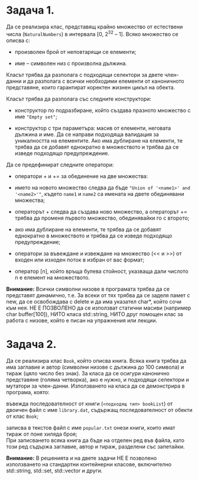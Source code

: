 # Задача 1.
Да се реализира клас, представящ крайно множество от естествени числа (`NaturalNumbers`) в интервала [0, 2<sup>32</sup> – 1]. Всяко множество се описва с:  

- произволен брой от неповтарящи се елементи;  

- име – символен низ с произволна дължина. 

Класът трябва да разполага с подходящи селектори за двете член-данни и да разполага с всички необходими елементи от каноничното представяне, които гарантират коректен жизнен цикъл на обекта.   

Класът трябва да разполага със следните конструктори: 

- конструктор по подразбиране, който създава празното множество с име  `"Empty set"`; 

- конструктор с три параметъра: масив от елементи, неговата дължина и име. Да се направи подходяща валидация за уникалността на елементите. Ако има дублиране на елементи, те трябва да се добавят еднократно в множеството и трябва да се изведе подходящо предупреждение.  

Да се предефинират следните оператори: 

- оператори + и += за обединение на две множества: 

- името на новото множество следва да бъде `"Union of '<name1>' and '<name2>'"`, където `name1` и `name2` са имената на двете обединявани множества; 

- операторът + следва да създава ново множество, а операторът += трябва да променя първото множество, обединявайки го с второто; 

- ако има дублиране на елементи, те трябва да се добавят еднократно в множеството и трябва да се изведе подходящо предупреждение; 

- оператори за въвеждане и извеждане на множество (<< и >>) от входен или изходен поток в избран от вас формат; 

- оператор [n], който връща булева стойност, указваща дали числото n е елемент на множеството. 

**Внимание:** Всички символни низове в програмата трябва да се представят динамично, т.е. За всеки от тях трябва да се заделя памет с new, да се освобождава с delete и да има указател char*, който сочи към нея. НЕ Е ПОЗВОЛЕНО да се използват статични масиви (например char buffer[100]), НИТО класа std::string, НИТО друг помощен клас за работа с низове, който е писан на упражнения или лекции. 

# Задача 2.
Да се реализира клас `Book`, който описва книга. Всяка книга трябва да има заглавие и автор (символни низове с дължина до 100 символа) и тираж (цяло число без знак). За класа да се осигури канонично представяне (голяма четворка), ако е нужно, и подходящи селектори и мутатори за член-данни. Използването на класа да се демонстрира в програма, която: 

въвежда последователност от книги (`<подходящ тип> bookList`)  от двоичен файл с име `library.dat`, съдържащ последователност от обекти от клас `Book`; 

записва в текстов файл с име `popular.txt` онези книги, които имат тираж от поне хиляда броя;  
При записването всяка книга да бъде на отделен ред във файла, като този ред съдържа заглавие, автор и тираж, разделени със запетайки. 

**Внимание:** В решенията и на двете задачи НЕ Е позволено използването на стандартни контейнерни класове, включително std::string, std::set, std::vector и други.  